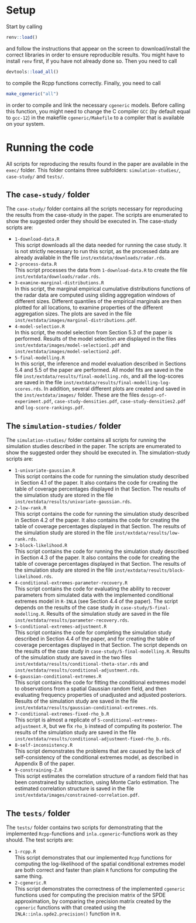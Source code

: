 # Setup

Start by calling 
```r
renv::load()
```
and follow the instructions that appear on the screen to download/install the correct libraries in
order to ensure reproducible results. You might have to install `renv` first, if you have not
already done so. Then you need to call
```r
devtools::load_all()
```
to compile the Rcpp functions correctly. Finally, you need to call
```r
make_cgeneric("all")
```
in order to compile and link the necessary `cgeneric` models. Before calling this function, you might
need to change the C compiler `GCC` (by default equal to `gcc-12`) in the makefile
`cgeneric/Makefile` to a compiler that is available on your system.

# Running the code

All scripts for reproducing the results found in the paper are available in the `exec/`
folder. This folder contains three subfolders: `simulation-studies/`, `case-study/` and
`tests/`. 

## The `case-study/` folder

The `case-study/` folder contains all the scripts necessary for reproducing the results from the
case-study in the paper. The scripts are enumerated to show the suggested order they should be
executed in. The case-study scripts are:

- `1-download-data.R`  
  This script downloads all the data needed for running the case study. It is not strictly
  necessary to run this script, as the processed data are already available in the file
  `inst/extdata/downloads/radar.rds`.
- `2-process-data.R`  
  This script processes the data from `1-download-data.R` to create the file
  `inst/extdata/downloads/radar.rds`.
- `3-examine-marginal-distributions.R`  
  In this script, the marginal empirical cumulative distributions functions of the radar data are
  computed using sliding aggregation windows of different sizes. Different quantiles of the
  empirical marginals are then plotted for all locations, to examine properties of the different 
  aggregation sizes. The plots are saved in the file
  `inst/extdata/images/marginal-distributions.pdf`.
- `4-model-selection.R`  
  In this script, the model selection from Section 5.3 of the paper is performed. Results of the
  model selection are displayed in the files `inst/extdata/images/model-selection1.pdf` and
  `inst/extdata/images/model-selection2.pdf`. 
- `5-final-modelling.R`  
  In this script, the inference and model evaluation described in Sections 5.4 and 5.5 of the paper
  are performed. All model fits are saved in the file `inst/extdata/results/final-modelling.rds`,
  and all the log-scores are saved in the file
  `inst/extdata/results/final-modelling-log-scores.rds`. In addition, several different plots are
  created and saved in the `inst/extdata/images/` folder. These are the files
  `design-of-experiment.pdf`, `case-study-densities.pdf`, `case-study-densities2.pdf` and
  `log-score-rankings.pdf`.
  
## The `simulation-studies/` folder

The `simulation-studies/` folder contains all scripts for running the simulation studies described
in the paper. The scripts are enumerated to show the suggested order they should be executed
in. The simulation-study scripts are:

- `1-univariate-gaussian.R`  
  This script contains the code for running the simulation study described in Section 4.1 of the
  paper. It also contains the code for creating the table of coverage percentages displayed in that
  Section. The results of the simulation study are stored in the file
  `inst/extdata/results/univariate-gaussian.rds`.
- `2-low-rank.R`  
  This script contains the code for running the simulation study described in Section 4.2 of the
  paper. It also contains the code for creating the table of coverage percentages displayed in that
  Section. The results of the simulation study are stored in the file
  `inst/extdata/results/low-rank.rds`.
- `3-block-likelihood.R`  
  This script contains the code for running the simulation study described in Section 4.3 of the
  paper. It also contains the code for creating the table of coverage percentages displayed in that
  Section. The results of the simulation study are stored in the file
  `inst/extdata/results/block-likelihood.rds`.
- `4-conditional-extremes-parameter-recovery.R`  
  This script contains the code for evaluating the ability to recover parameters from simulated data
  with the implemented conditional extremes model in `R-INLA` (see Section 4.4 of the paper). The
  script depends on the results of the case study in `case-study/5-final-modelling.R`. Results of
  the simulation study are saved in the file `inst/extdata/results/parameter-recovery.rds`. 
- `5-conditional-extremes-adjustment.R`  
  This script contains the code for completing the simulation study described in Section 4.4 of the
  paper, and for creating the table of coverage percentages displayed in that Section. The
  script depends on the results of the case study in `case-study/5-final-modelling.R`. Results of
  the simulation study are saved in the two files `inst/extdata/results/conditional-theta-star.rds`
  and `inst/extdata/results/conditional-adjustment.rds`. 
- `6-gaussian-conditional-extremes.R`  
  This script contains the code for fitting the conditional extremes model to observations from a
  spatial Gaussian random field, and then evaluating frequency properties of unadjusted and
  adjusted posteriors. Results of the simulation study are saved in the file
  `inst/extdata/results/gaussian-conditional-extremes.rds`.
- `7-conditional-extremes-fixed-rho_b.R`  
  This script is almost a replicate of `5-conditional-extremes-adjustment.R`, but we fix `rho_b`
  instead of computing its posterior. The results of the simulation study are saved in the file
  `inst/extdata/results/conditional-adjustment-fixed-rho_b.rds`.
- `8-self-inconsistency.R`  
  This script demonstrates the problems that are caused by the lack of self-consistency of the
  conditional extremes model, as described in Appendix B of the paper.
- `9-constraining-Z.R`  
  This script estimates the correlation structure of a random field that has been constrained by
  subtraction, using Monte Carlo estimation. The estimated correlation structure is saved in the
  file `inst/extdata/images/constrained-correlation.pdf`.

## The `tests/` folder

The `tests/` folder contains two scripts for demonstrating that the implemented `Rcpp`-functions and
`inla.cgeneric`-functions work as they should. The test scripts are:

- `1-rcpp.R`  
  This script demonstrates that our implemented `Rcpp` functions for computing the log-likelihood of
  the spatial conditional extremes model are both correct and faster than plain `R` functions for
  computing the same thing.
- `2-cgeneric.R`  
  This script demonstrates the correctness of the implemented `cgeneric` functions used for computing
  the precision matrix of the SPDE approximation, by comparing the precision matrix created by the
  `cgeneric` functions with that created using the `INLA::inla.spde2.precision()` function in `R`.
